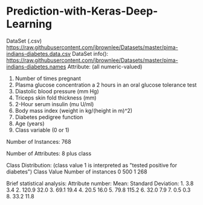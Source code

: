 # Prediction-with-Keras-Deep-Learning

DataSet (.csv) https://raw.githubusercontent.com/jbrownlee/Datasets/master/pima-indians-diabetes.data.csv
DataSet info():  https://raw.githubusercontent.com/jbrownlee/Datasets/master/pima-indians-diabetes.names
Attribute: (all numeric-valued)
   1. Number of times pregnant
   2. Plasma glucose concentration a 2 hours in an oral glucose tolerance test
   3. Diastolic blood pressure (mm Hg)
   4. Triceps skin fold thickness (mm)
   5. 2-Hour serum insulin (mu U/ml)
   6. Body mass index (weight in kg/(height in m)^2)
   7. Diabetes pedigree function
   8. Age (years)
   9. Class variable (0 or 1)

Number of Instances: 768

Number of Attributes: 8 plus class 

Class Distribution: (class value 1 is interpreted as "tested positive for diabetes")
  Class Value  Number of instances
   0            500
   1            268
   
   Brief statistical analysis:
    Attribute number:    Mean:   Standard Deviation:
    1.                     3.8     3.4
    2.                   120.9    32.0
    3.                    69.1    19.4
    4.                    20.5    16.0
    5.                    79.8   115.2
    6.                    32.0     7.9
    7.                     0.5     0.3
    8.                    33.2    11.8

